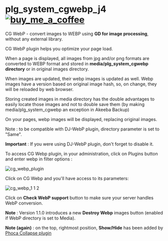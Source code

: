 # plg_system_cgwebp_j4&nbsp;&nbsp;&nbsp;&nbsp;&nbsp;&nbsp;&nbsp;&nbsp;<a href="https://buymeacoffee.com/conseilgouz" class="position-absolute top-0 end-0">![buy_me_a_coffee](https://github.com/conseilgouz/plg_system_cgwebp_j4/assets/19435246/4fda4cb5-64f1-4717-81ae-c71a0fc26c2d)</a>
CG WebP - convert images to WEBP using <b>GD for image processing</b>, without any external library. 

CG WebP plugin helps you optimize your page load.

When a page is displayed, all images from jpg and/or png formats are converted to WEBP format and stored in <b>media/plg_system_cgwebp directory</b> or in original images directory.

When images are updated, their webp images is updated as well. Webp images have a version based on original image hash, so, on change, they will be reloaded by web browser.

Storing created images in media directory has the double advantages to easily locate those images and not to double save them (by making media/plg_system_cgwebp an exception in Akeeba Backup)

On your pages, webp images will be displayed, replacing original images.

Note : to be compatible with DJ-WebP plugin, directory parameter is set to "Same".

<b>Important</b> : If you were using DJ-WebP plugin, don't forget to disable it.

To access CG Webp plugin, in your administration, click on Plugins button and enter webp in filter options : 

![cg_webp_plugin](https://github.com/conseilgouz/plg_system_cgwebp_j4/assets/19435246/d9e7a39a-b94d-4fad-a1b1-e677f559de80)

Click on CG Webp and you'll have access to its parameters:

![cg_webp_1 1 2](https://github.com/conseilgouz/plg_system_cgwebp_j4/assets/19435246/cd2a6ee4-acb8-4d39-a6f8-bccfd8b139bc)

Click on <b>Check WebP support</b> button to make sure your server handles WebP conversion.

<b>Note</b> : Version 1.1.0 introduces a new <b>Destroy Webp</b> images button (enabled if WebP directory is set to Media).

<b>Note (again)</b> : on the top, rightmost position, <b>Show/Hide</b> has been added by <a href="https://www.phoca.cz/phoca-collapse-system-plugin" target="_blank">Phoca Collapse plugin</a>
